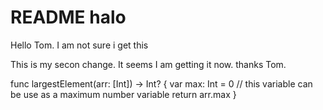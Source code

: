 #  README halo
Hello Tom. I am not sure i  get this

This is my secon change. It seems I am getting it now. thanks Tom.


func largestElement(arr: [Int]) -> Int? {
var max: Int = 0 // this variable can be use as a maximum number variable
    return arr.max
}

